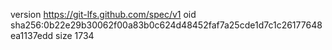 version https://git-lfs.github.com/spec/v1
oid sha256:0b22e29b30062f00a83b0c624d48452faf7a25cde1d7c1c26177648ea1137edd
size 1734
